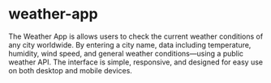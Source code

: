 # weather-app
The Weather App is allows users to check the current weather conditions of any city worldwide. By entering a city name,  data including temperature, humidity, wind speed, and general weather conditions—using a public weather API. The interface is simple, responsive, and designed for easy use on both desktop and mobile devices.
